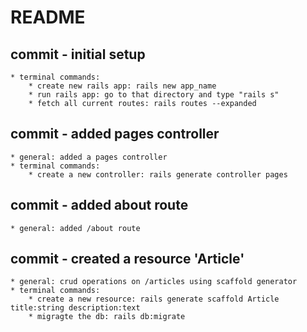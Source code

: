 # README

## commit - initial setup
    * terminal commands: 
        * create new rails app: rails new app_name
        * run rails app: go to that directory and type "rails s"
        * fetch all current routes: rails routes --expanded

## commit - added pages controller
    * general: added a pages controller
    * terminal commands:
        * create a new controller: rails generate controller pages

## commit - added about route
    * general: added /about route

## commit - created a resource 'Article'
    * general: crud operations on /articles using scaffold generator
    * terminal commands:
        * create a new resource: rails generate scaffold Article title:string description:text
        * migragte the db: rails db:migrate